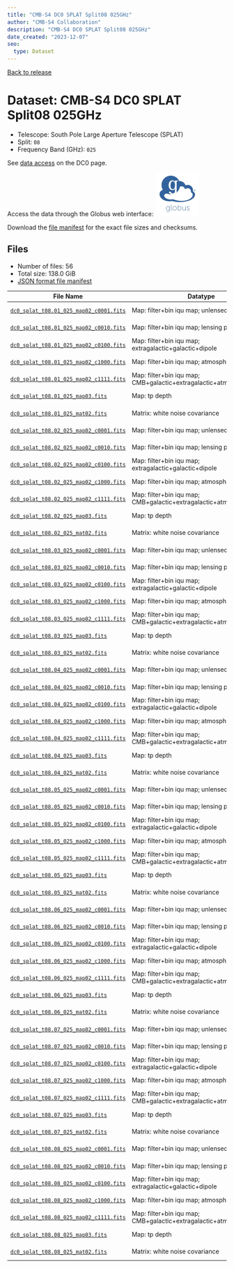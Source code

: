 ```yaml
---
title: "CMB-S4 DC0 SPLAT Split08 025GHz"
author: "CMB-S4 Collaboration"
description: "CMB-S4 DC0 SPLAT Split08 025GHz"
date_created: "2023-12-07"
seo:
  type: Dataset
---
```


[Back to release](./dc0.html#datasets)

# Dataset: CMB-S4 DC0 SPLAT Split08 025GHz

- Telescope: South Pole Large Aperture Telescope (SPLAT)
- Split: `08`
- Frequency Band (GHz): `025`

See [data access](./dc0.html#data-access) on the DC0 page.

Access the data through the Globus web interface: [![Download via Globus](images/globus-logo.png)](https://app.globus.org/file-manager?origin_id=c9dc477a-3db5-4946-874d-a5dc7efcabcf&origin_path=%2Fdatareleases%2Fdc0%2Fmission%2Fsplat%2Fsplit08%2F025%2F)

Download the [file manifest](https://g-9fdb0b.6b7bd8.0ec8.data.globus.org/datareleases/dc0/mission/splat/split08/025/manifest.json) for the exact file sizes and checksums.

## Files

- Number of files: 56
- Total size: 138.0 GiB
- [JSON format file manifest](https://g-9fdb0b.6b7bd8.0ec8.data.globus.org/datareleases/dc0/mission/splat/split08/025/manifest.json)

|                                                                                File Name                                                                                 |                               Datatype                               |  Size   |
| ------------------------------------------------------------------------------------------------------------------------------------------------------------------------ | -------------------------------------------------------------------- | ------- |
| [`dc0_splat_t08.01_025_map02_c0001.fits`](https://g-9fdb0b.6b7bd8.0ec8.data.globus.org/datareleases/dc0/mission/splat/split08/025/dc0_splat_t08.01_025_map02_c0001.fits) | Map: filter+bin iqu map; unlensed primary CMB                        | 2.3 GiB |
| [`dc0_splat_t08.01_025_map02_c0010.fits`](https://g-9fdb0b.6b7bd8.0ec8.data.globus.org/datareleases/dc0/mission/splat/split08/025/dc0_splat_t08.01_025_map02_c0010.fits) | Map: filter+bin iqu map; lensing perturbation                        | 2.3 GiB |
| [`dc0_splat_t08.01_025_map02_c0100.fits`](https://g-9fdb0b.6b7bd8.0ec8.data.globus.org/datareleases/dc0/mission/splat/split08/025/dc0_splat_t08.01_025_map02_c0100.fits) | Map: filter+bin iqu map; extragalactic+galactic+dipole               | 2.3 GiB |
| [`dc0_splat_t08.01_025_map02_c1000.fits`](https://g-9fdb0b.6b7bd8.0ec8.data.globus.org/datareleases/dc0/mission/splat/split08/025/dc0_splat_t08.01_025_map02_c1000.fits) | Map: filter+bin iqu map; atmosphere+noise                            | 2.3 GiB |
| [`dc0_splat_t08.01_025_map02_c1111.fits`](https://g-9fdb0b.6b7bd8.0ec8.data.globus.org/datareleases/dc0/mission/splat/split08/025/dc0_splat_t08.01_025_map02_c1111.fits) | Map: filter+bin iqu map; CMB+galactic+extragalactic+atmosphere+noise | 2.3 GiB |
| [`dc0_splat_t08.01_025_map03.fits`](https://g-9fdb0b.6b7bd8.0ec8.data.globus.org/datareleases/dc0/mission/splat/split08/025/dc0_splat_t08.01_025_map03.fits)             | Map: tp depth                                                        | 1.5 GiB |
| [`dc0_splat_t08.01_025_mat02.fits`](https://g-9fdb0b.6b7bd8.0ec8.data.globus.org/datareleases/dc0/mission/splat/split08/025/dc0_splat_t08.01_025_mat02.fits)             | Matrix: white noise covariance                                       | 4.5 GiB |
| [`dc0_splat_t08.02_025_map02_c0001.fits`](https://g-9fdb0b.6b7bd8.0ec8.data.globus.org/datareleases/dc0/mission/splat/split08/025/dc0_splat_t08.02_025_map02_c0001.fits) | Map: filter+bin iqu map; unlensed primary CMB                        | 2.3 GiB |
| [`dc0_splat_t08.02_025_map02_c0010.fits`](https://g-9fdb0b.6b7bd8.0ec8.data.globus.org/datareleases/dc0/mission/splat/split08/025/dc0_splat_t08.02_025_map02_c0010.fits) | Map: filter+bin iqu map; lensing perturbation                        | 2.3 GiB |
| [`dc0_splat_t08.02_025_map02_c0100.fits`](https://g-9fdb0b.6b7bd8.0ec8.data.globus.org/datareleases/dc0/mission/splat/split08/025/dc0_splat_t08.02_025_map02_c0100.fits) | Map: filter+bin iqu map; extragalactic+galactic+dipole               | 2.3 GiB |
| [`dc0_splat_t08.02_025_map02_c1000.fits`](https://g-9fdb0b.6b7bd8.0ec8.data.globus.org/datareleases/dc0/mission/splat/split08/025/dc0_splat_t08.02_025_map02_c1000.fits) | Map: filter+bin iqu map; atmosphere+noise                            | 2.3 GiB |
| [`dc0_splat_t08.02_025_map02_c1111.fits`](https://g-9fdb0b.6b7bd8.0ec8.data.globus.org/datareleases/dc0/mission/splat/split08/025/dc0_splat_t08.02_025_map02_c1111.fits) | Map: filter+bin iqu map; CMB+galactic+extragalactic+atmosphere+noise | 2.3 GiB |
| [`dc0_splat_t08.02_025_map03.fits`](https://g-9fdb0b.6b7bd8.0ec8.data.globus.org/datareleases/dc0/mission/splat/split08/025/dc0_splat_t08.02_025_map03.fits)             | Map: tp depth                                                        | 1.5 GiB |
| [`dc0_splat_t08.02_025_mat02.fits`](https://g-9fdb0b.6b7bd8.0ec8.data.globus.org/datareleases/dc0/mission/splat/split08/025/dc0_splat_t08.02_025_mat02.fits)             | Matrix: white noise covariance                                       | 4.5 GiB |
| [`dc0_splat_t08.03_025_map02_c0001.fits`](https://g-9fdb0b.6b7bd8.0ec8.data.globus.org/datareleases/dc0/mission/splat/split08/025/dc0_splat_t08.03_025_map02_c0001.fits) | Map: filter+bin iqu map; unlensed primary CMB                        | 2.3 GiB |
| [`dc0_splat_t08.03_025_map02_c0010.fits`](https://g-9fdb0b.6b7bd8.0ec8.data.globus.org/datareleases/dc0/mission/splat/split08/025/dc0_splat_t08.03_025_map02_c0010.fits) | Map: filter+bin iqu map; lensing perturbation                        | 2.3 GiB |
| [`dc0_splat_t08.03_025_map02_c0100.fits`](https://g-9fdb0b.6b7bd8.0ec8.data.globus.org/datareleases/dc0/mission/splat/split08/025/dc0_splat_t08.03_025_map02_c0100.fits) | Map: filter+bin iqu map; extragalactic+galactic+dipole               | 2.3 GiB |
| [`dc0_splat_t08.03_025_map02_c1000.fits`](https://g-9fdb0b.6b7bd8.0ec8.data.globus.org/datareleases/dc0/mission/splat/split08/025/dc0_splat_t08.03_025_map02_c1000.fits) | Map: filter+bin iqu map; atmosphere+noise                            | 2.3 GiB |
| [`dc0_splat_t08.03_025_map02_c1111.fits`](https://g-9fdb0b.6b7bd8.0ec8.data.globus.org/datareleases/dc0/mission/splat/split08/025/dc0_splat_t08.03_025_map02_c1111.fits) | Map: filter+bin iqu map; CMB+galactic+extragalactic+atmosphere+noise | 2.3 GiB |
| [`dc0_splat_t08.03_025_map03.fits`](https://g-9fdb0b.6b7bd8.0ec8.data.globus.org/datareleases/dc0/mission/splat/split08/025/dc0_splat_t08.03_025_map03.fits)             | Map: tp depth                                                        | 1.5 GiB |
| [`dc0_splat_t08.03_025_mat02.fits`](https://g-9fdb0b.6b7bd8.0ec8.data.globus.org/datareleases/dc0/mission/splat/split08/025/dc0_splat_t08.03_025_mat02.fits)             | Matrix: white noise covariance                                       | 4.5 GiB |
| [`dc0_splat_t08.04_025_map02_c0001.fits`](https://g-9fdb0b.6b7bd8.0ec8.data.globus.org/datareleases/dc0/mission/splat/split08/025/dc0_splat_t08.04_025_map02_c0001.fits) | Map: filter+bin iqu map; unlensed primary CMB                        | 2.3 GiB |
| [`dc0_splat_t08.04_025_map02_c0010.fits`](https://g-9fdb0b.6b7bd8.0ec8.data.globus.org/datareleases/dc0/mission/splat/split08/025/dc0_splat_t08.04_025_map02_c0010.fits) | Map: filter+bin iqu map; lensing perturbation                        | 2.3 GiB |
| [`dc0_splat_t08.04_025_map02_c0100.fits`](https://g-9fdb0b.6b7bd8.0ec8.data.globus.org/datareleases/dc0/mission/splat/split08/025/dc0_splat_t08.04_025_map02_c0100.fits) | Map: filter+bin iqu map; extragalactic+galactic+dipole               | 2.3 GiB |
| [`dc0_splat_t08.04_025_map02_c1000.fits`](https://g-9fdb0b.6b7bd8.0ec8.data.globus.org/datareleases/dc0/mission/splat/split08/025/dc0_splat_t08.04_025_map02_c1000.fits) | Map: filter+bin iqu map; atmosphere+noise                            | 2.3 GiB |
| [`dc0_splat_t08.04_025_map02_c1111.fits`](https://g-9fdb0b.6b7bd8.0ec8.data.globus.org/datareleases/dc0/mission/splat/split08/025/dc0_splat_t08.04_025_map02_c1111.fits) | Map: filter+bin iqu map; CMB+galactic+extragalactic+atmosphere+noise | 2.3 GiB |
| [`dc0_splat_t08.04_025_map03.fits`](https://g-9fdb0b.6b7bd8.0ec8.data.globus.org/datareleases/dc0/mission/splat/split08/025/dc0_splat_t08.04_025_map03.fits)             | Map: tp depth                                                        | 1.5 GiB |
| [`dc0_splat_t08.04_025_mat02.fits`](https://g-9fdb0b.6b7bd8.0ec8.data.globus.org/datareleases/dc0/mission/splat/split08/025/dc0_splat_t08.04_025_mat02.fits)             | Matrix: white noise covariance                                       | 4.5 GiB |
| [`dc0_splat_t08.05_025_map02_c0001.fits`](https://g-9fdb0b.6b7bd8.0ec8.data.globus.org/datareleases/dc0/mission/splat/split08/025/dc0_splat_t08.05_025_map02_c0001.fits) | Map: filter+bin iqu map; unlensed primary CMB                        | 2.3 GiB |
| [`dc0_splat_t08.05_025_map02_c0010.fits`](https://g-9fdb0b.6b7bd8.0ec8.data.globus.org/datareleases/dc0/mission/splat/split08/025/dc0_splat_t08.05_025_map02_c0010.fits) | Map: filter+bin iqu map; lensing perturbation                        | 2.3 GiB |
| [`dc0_splat_t08.05_025_map02_c0100.fits`](https://g-9fdb0b.6b7bd8.0ec8.data.globus.org/datareleases/dc0/mission/splat/split08/025/dc0_splat_t08.05_025_map02_c0100.fits) | Map: filter+bin iqu map; extragalactic+galactic+dipole               | 2.3 GiB |
| [`dc0_splat_t08.05_025_map02_c1000.fits`](https://g-9fdb0b.6b7bd8.0ec8.data.globus.org/datareleases/dc0/mission/splat/split08/025/dc0_splat_t08.05_025_map02_c1000.fits) | Map: filter+bin iqu map; atmosphere+noise                            | 2.3 GiB |
| [`dc0_splat_t08.05_025_map02_c1111.fits`](https://g-9fdb0b.6b7bd8.0ec8.data.globus.org/datareleases/dc0/mission/splat/split08/025/dc0_splat_t08.05_025_map02_c1111.fits) | Map: filter+bin iqu map; CMB+galactic+extragalactic+atmosphere+noise | 2.3 GiB |
| [`dc0_splat_t08.05_025_map03.fits`](https://g-9fdb0b.6b7bd8.0ec8.data.globus.org/datareleases/dc0/mission/splat/split08/025/dc0_splat_t08.05_025_map03.fits)             | Map: tp depth                                                        | 1.5 GiB |
| [`dc0_splat_t08.05_025_mat02.fits`](https://g-9fdb0b.6b7bd8.0ec8.data.globus.org/datareleases/dc0/mission/splat/split08/025/dc0_splat_t08.05_025_mat02.fits)             | Matrix: white noise covariance                                       | 4.5 GiB |
| [`dc0_splat_t08.06_025_map02_c0001.fits`](https://g-9fdb0b.6b7bd8.0ec8.data.globus.org/datareleases/dc0/mission/splat/split08/025/dc0_splat_t08.06_025_map02_c0001.fits) | Map: filter+bin iqu map; unlensed primary CMB                        | 2.3 GiB |
| [`dc0_splat_t08.06_025_map02_c0010.fits`](https://g-9fdb0b.6b7bd8.0ec8.data.globus.org/datareleases/dc0/mission/splat/split08/025/dc0_splat_t08.06_025_map02_c0010.fits) | Map: filter+bin iqu map; lensing perturbation                        | 2.3 GiB |
| [`dc0_splat_t08.06_025_map02_c0100.fits`](https://g-9fdb0b.6b7bd8.0ec8.data.globus.org/datareleases/dc0/mission/splat/split08/025/dc0_splat_t08.06_025_map02_c0100.fits) | Map: filter+bin iqu map; extragalactic+galactic+dipole               | 2.3 GiB |
| [`dc0_splat_t08.06_025_map02_c1000.fits`](https://g-9fdb0b.6b7bd8.0ec8.data.globus.org/datareleases/dc0/mission/splat/split08/025/dc0_splat_t08.06_025_map02_c1000.fits) | Map: filter+bin iqu map; atmosphere+noise                            | 2.3 GiB |
| [`dc0_splat_t08.06_025_map02_c1111.fits`](https://g-9fdb0b.6b7bd8.0ec8.data.globus.org/datareleases/dc0/mission/splat/split08/025/dc0_splat_t08.06_025_map02_c1111.fits) | Map: filter+bin iqu map; CMB+galactic+extragalactic+atmosphere+noise | 2.3 GiB |
| [`dc0_splat_t08.06_025_map03.fits`](https://g-9fdb0b.6b7bd8.0ec8.data.globus.org/datareleases/dc0/mission/splat/split08/025/dc0_splat_t08.06_025_map03.fits)             | Map: tp depth                                                        | 1.5 GiB |
| [`dc0_splat_t08.06_025_mat02.fits`](https://g-9fdb0b.6b7bd8.0ec8.data.globus.org/datareleases/dc0/mission/splat/split08/025/dc0_splat_t08.06_025_mat02.fits)             | Matrix: white noise covariance                                       | 4.5 GiB |
| [`dc0_splat_t08.07_025_map02_c0001.fits`](https://g-9fdb0b.6b7bd8.0ec8.data.globus.org/datareleases/dc0/mission/splat/split08/025/dc0_splat_t08.07_025_map02_c0001.fits) | Map: filter+bin iqu map; unlensed primary CMB                        | 2.3 GiB |
| [`dc0_splat_t08.07_025_map02_c0010.fits`](https://g-9fdb0b.6b7bd8.0ec8.data.globus.org/datareleases/dc0/mission/splat/split08/025/dc0_splat_t08.07_025_map02_c0010.fits) | Map: filter+bin iqu map; lensing perturbation                        | 2.3 GiB |
| [`dc0_splat_t08.07_025_map02_c0100.fits`](https://g-9fdb0b.6b7bd8.0ec8.data.globus.org/datareleases/dc0/mission/splat/split08/025/dc0_splat_t08.07_025_map02_c0100.fits) | Map: filter+bin iqu map; extragalactic+galactic+dipole               | 2.3 GiB |
| [`dc0_splat_t08.07_025_map02_c1000.fits`](https://g-9fdb0b.6b7bd8.0ec8.data.globus.org/datareleases/dc0/mission/splat/split08/025/dc0_splat_t08.07_025_map02_c1000.fits) | Map: filter+bin iqu map; atmosphere+noise                            | 2.3 GiB |
| [`dc0_splat_t08.07_025_map02_c1111.fits`](https://g-9fdb0b.6b7bd8.0ec8.data.globus.org/datareleases/dc0/mission/splat/split08/025/dc0_splat_t08.07_025_map02_c1111.fits) | Map: filter+bin iqu map; CMB+galactic+extragalactic+atmosphere+noise | 2.3 GiB |
| [`dc0_splat_t08.07_025_map03.fits`](https://g-9fdb0b.6b7bd8.0ec8.data.globus.org/datareleases/dc0/mission/splat/split08/025/dc0_splat_t08.07_025_map03.fits)             | Map: tp depth                                                        | 1.5 GiB |
| [`dc0_splat_t08.07_025_mat02.fits`](https://g-9fdb0b.6b7bd8.0ec8.data.globus.org/datareleases/dc0/mission/splat/split08/025/dc0_splat_t08.07_025_mat02.fits)             | Matrix: white noise covariance                                       | 4.5 GiB |
| [`dc0_splat_t08.08_025_map02_c0001.fits`](https://g-9fdb0b.6b7bd8.0ec8.data.globus.org/datareleases/dc0/mission/splat/split08/025/dc0_splat_t08.08_025_map02_c0001.fits) | Map: filter+bin iqu map; unlensed primary CMB                        | 2.3 GiB |
| [`dc0_splat_t08.08_025_map02_c0010.fits`](https://g-9fdb0b.6b7bd8.0ec8.data.globus.org/datareleases/dc0/mission/splat/split08/025/dc0_splat_t08.08_025_map02_c0010.fits) | Map: filter+bin iqu map; lensing perturbation                        | 2.3 GiB |
| [`dc0_splat_t08.08_025_map02_c0100.fits`](https://g-9fdb0b.6b7bd8.0ec8.data.globus.org/datareleases/dc0/mission/splat/split08/025/dc0_splat_t08.08_025_map02_c0100.fits) | Map: filter+bin iqu map; extragalactic+galactic+dipole               | 2.3 GiB |
| [`dc0_splat_t08.08_025_map02_c1000.fits`](https://g-9fdb0b.6b7bd8.0ec8.data.globus.org/datareleases/dc0/mission/splat/split08/025/dc0_splat_t08.08_025_map02_c1000.fits) | Map: filter+bin iqu map; atmosphere+noise                            | 2.3 GiB |
| [`dc0_splat_t08.08_025_map02_c1111.fits`](https://g-9fdb0b.6b7bd8.0ec8.data.globus.org/datareleases/dc0/mission/splat/split08/025/dc0_splat_t08.08_025_map02_c1111.fits) | Map: filter+bin iqu map; CMB+galactic+extragalactic+atmosphere+noise | 2.3 GiB |
| [`dc0_splat_t08.08_025_map03.fits`](https://g-9fdb0b.6b7bd8.0ec8.data.globus.org/datareleases/dc0/mission/splat/split08/025/dc0_splat_t08.08_025_map03.fits)             | Map: tp depth                                                        | 1.5 GiB |
| [`dc0_splat_t08.08_025_mat02.fits`](https://g-9fdb0b.6b7bd8.0ec8.data.globus.org/datareleases/dc0/mission/splat/split08/025/dc0_splat_t08.08_025_mat02.fits)             | Matrix: white noise covariance                                       | 4.5 GiB |
